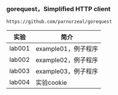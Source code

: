 ### gorequest，Simplified HTTP client
`https://github.com/parnurzeal/gorequest`

|实验|简介|
|---|---|
|lab001|example01，例子程序|
|lab002|example02，例子程序|
|lab003|example03，例子程序|
|lab004|实验cookie|